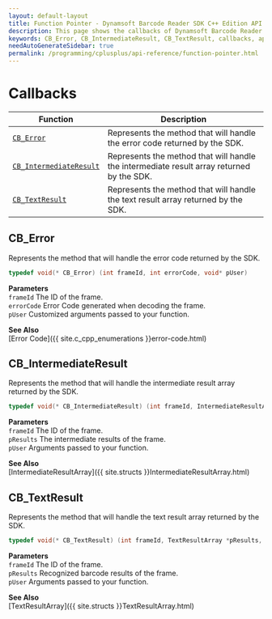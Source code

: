 ```yaml
---
layout: default-layout
title: Function Pointer - Dynamsoft Barcode Reader SDK C++ Edition API Reference
description: This page shows the callbacks of Dynamsoft Barcode Reader SDK C++ Edition.
keywords: CB_Error, CB_IntermediateResult, CB_TextResult, callbacks, api reference, c++
needAutoGenerateSidebar: true
permalink: /programming/cplusplus/api-reference/function-pointer.html
---
```



# Callbacks

  | Function | Description |
  |----------|-------------|
  | [`CB_Error`](#cb_error) | Represents the method that will handle the error code returned by the SDK. |
  | [`CB_IntermediateResult`](#cb_intermediateresult) | Represents the method that will handle the intermediate result array returned by the SDK. |
  | [`CB_TextResult`](#cb_textresult) | Represents the method that will handle the text result array returned by the SDK. | 

## CB_Error
Represents the method that will handle the error code returned by the SDK.

```c
typedef void(* CB_Error) (int frameId, int errorCode, void* pUser)
```   
   
**Parameters**  
`frameId` 	The ID of the frame.    
`errorCode` Error Code generated when decoding the frame.    
`pUser` Customized arguments passed to your function.   

**See Also**  
[Error Code]({{ site.c_cpp_enumerations }}error-code.html)







## CB_IntermediateResult
Represents the method that will handle the intermediate result array returned by the SDK.

```c
typedef void(* CB_IntermediateResult) (int frameId, IntermediateResultArray* pResults, void* pUser)
```   
   
**Parameters**  
`frameId` 	The ID of the frame.  
`pResults` The intermediate results of the frame.   
`pUser` Arguments passed to your function.   

**See Also**  
[IntermediateResultArray]({{ site.structs }}IntermediateResultArray.html)







## CB_TextResult
Represents the method that will handle the text result array returned by the SDK.

```c
typedef void(* CB_TextResult) (int frameId, TextResultArray *pResults, void *pUser)
```   
   
**Parameters**  
`frameId` 	The ID of the frame.  
`pResults` Recognized barcode results of the frame.   
`pUser` Arguments passed to your function.

**See Also**  
[TextResultArray]({{ site.structs }}TextResultArray.html)




